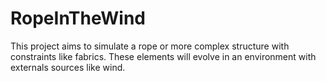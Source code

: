 # RopeInTheWind
This project aims to simulate a rope or more complex structure with constraints like fabrics. These elements will evolve in an environment with externals sources like wind.
